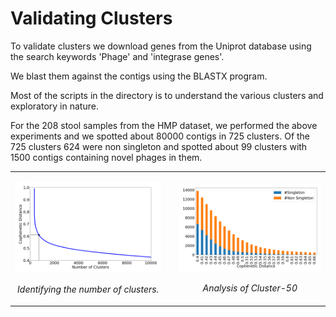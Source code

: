 
<h1>Validating Clusters</h1>

To validate clusters we download genes from the Uniprot database using the search keywords 'Phage' and 'integrase genes'. 

We blast them against the contigs using the BLASTX program. 

Most of the scripts in the directory is to understand the various clusters and exploratory in nature. 

For the 208 stool samples from the HMP dataset, we performed the above experiments and we spotted about 80000 contigs in 725 clusters. Of the 725 clusters 624 were non singleton and spotted about 99 clusters with 1500 contigs containing novel phages in them. 

<table>
    <tr>
        <td> 
            <p align="center"><img src="../../img/Cluster_Counts_Cophenetic_Distance.png" width=400/></p>
            <p align="center"><em>Identifying the number of clusters.</em><center></p>
        </td>
        <td>   
        </td>
        <td> 
            <p align="center"><img src="../../img/Cluster_Singleton.png" width=400/></p> 
            <p align="center"><em>Analysis of Cluster-50</em></p>
        </td>
    </tr>
</table>


```python

```
